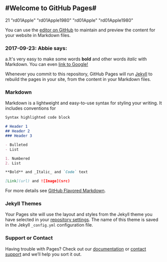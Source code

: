 ## #Welcome to GitHub Pages# ###
21	"rd01Apple"	"rd01Apple1980"	"rd01Apple"	"rd01Apple1980"

You can use the [editor on GitHub](https://github.com/rd01Apple/rd01apple.github.com/edit/master/README.md) to maintain and preview the content for your website in Markdown files.

### 2017-09-23: Abbie says: ###

a.It's very easy to make some words **bold** and other words *italic* with Markdown. You can even [link to Google!](http://google.com)

Whenever you commit to this repository, GitHub Pages will run [Jekyll](https://jekyllrb.com/) to rebuild the pages in your site, from the content in your Markdown files.

### Markdown

Markdown is a lightweight and easy-to-use syntax for styling your writing. It includes conventions for

```markdown
Syntax highlighted code block

# Header 1
## Header 2
### Header 3

- Bulleted
- List

1. Numbered
2. List

**Bold** and _Italic_ and `Code` text

[Link](url) and ![Image](src)
```

For more details see [GitHub Flavored Markdown](https://guides.github.com/features/mastering-markdown/).

### Jekyll Themes

Your Pages site will use the layout and styles from the Jekyll theme you have selected in your [repository settings](https://github.com/rd01Apple/rd01apple.github.com/settings). The name of this theme is saved in the Jekyll `_config.yml` configuration file.

### Support or Contact

Having trouble with Pages? Check out our [documentation](https://help.github.com/categories/github-pages-basics/) or [contact support](https://github.com/contact) and we’ll help you sort it out.
